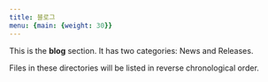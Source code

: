 ```yaml
---
title: 블로그
menu: {main: {weight: 30}}
---
```


This is the **blog** section. It has two categories: News and Releases.

Files in these directories will be listed in reverse chronological order.
